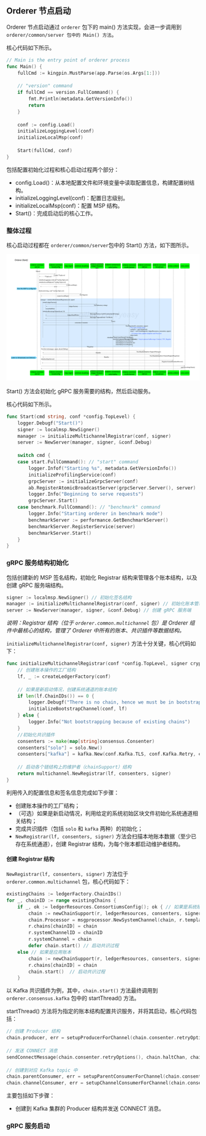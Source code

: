 ## Orderer 节点启动

Orderer 节点启动通过 `orderer` 包下的 main() 方法实现，会进一步调用到 `orderer/common/server 包中的 Main() 方法`。

核心代码如下所示。

```go
// Main is the entry point of orderer process
func Main() {
	fullCmd := kingpin.MustParse(app.Parse(os.Args[1:]))

	// "version" command
	if fullCmd == version.FullCommand() {
		fmt.Println(metadata.GetVersionInfo())
		return
	}

	conf := config.Load()
	initializeLoggingLevel(conf)
	initializeLocalMsp(conf)

	Start(fullCmd, conf)
}
```

包括配置初始化过程和核心启动过程两个部分：
* config.Load()：从本地配置文件和环境变量中读取配置信息，构建配置树结构。
* initializeLoggingLevel(conf)：配置日志级别。
* initializeLocalMsp(conf)：配置 MSP 结构。
* Start()：完成启动后的核心工作。

### 整体过程

核心启动过程都在 `orderer/common/server`包中的 Start() 方法，如下图所示。

![orderer.common.server 包中的 Main() 方法](_images/orderer_common_server_Start.png)

Start() 方法会初始化 gRPC 服务需要的结构，然后启动服务。

核心代码如下所示。

```go
func Start(cmd string, conf *config.TopLevel) {
	logger.Debugf("Start()")
	signer := localmsp.NewSigner()
	manager := initializeMultichannelRegistrar(conf, signer)
	server := NewServer(manager, signer, &conf.Debug)

	switch cmd {
	case start.FullCommand(): // "start" command
		logger.Infof("Starting %s", metadata.GetVersionInfo())
		initializeProfilingService(conf)
		grpcServer := initializeGrpcServer(conf)
		ab.RegisterAtomicBroadcastServer(grpcServer.Server(), server)
		logger.Info("Beginning to serve requests")
		grpcServer.Start()
	case benchmark.FullCommand(): // "benchmark" command
		logger.Info("Starting orderer in benchmark mode")
		benchmarkServer := performance.GetBenchmarkServer()
		benchmarkServer.RegisterService(server)
		benchmarkServer.Start()
	}
}
```

### gRPC 服务结构初始化

包括创建新的 MSP 签名结构，初始化 Registrar 结构来管理各个账本结构，以及创建 gRPC 服务端结构。

```go
signer := localmsp.NewSigner() // 初始化签名结构
manager := initializeMultichannelRegistrar(conf, signer) // 初始化账本管理器结构
server := NewServer(manager, signer, &conf.Debug) // 创建 gRPC 服务端
```

*说明：Registrar 结构（位于 `orderer.common.multichannel` 包）是 Orderer 组件中最核心的结构，管理了 Orderer 中所有的账本、共识插件等数据结构。*

`initializeMultichannelRegistrar(conf, signer)` 方法十分关键，核心代码如下：

```go
func initializeMultichannelRegistrar(conf *config.TopLevel, signer crypto.LocalSigner) *multichannel.Registrar {
	// 创建账本操作的工厂结构
	lf, _ := createLedgerFactory(conf)
	
	// 如果是新启动情况，创建系统通道的账本结构
	if len(lf.ChainIDs()) == 0 {
		logger.Debugf("There is no chain, hence we must be in bootstrapping")
		initializeBootstrapChannel(conf, lf)
	} else {
		logger.Info("Not bootstrapping because of existing chains")
	}
	//初始化共识插件
	consenters := make(map[string]consensus.Consenter)
	consenters["solo"] = solo.New()
	consenters["kafka"] = kafka.New(conf.Kafka.TLS, conf.Kafka.Retry, conf.Kafka.Version, conf.Kafka.Verbose)

	// 启动各个链结构上的维护者（chainSupport）结构
	return multichannel.NewRegistrar(lf, consenters, signer)
}
```

利用传入的配置信息和签名信息完成如下步骤：

* 创建账本操作的工厂结构；
* （可选）如果是新启动情况，利用给定的系统初始区块文件初始化系统通道相关结构；
* 完成共识插件（包括 `solo` 和 `kafka` 两种）的初始化；
* `NewRegistrar(lf, consenters, signer)`
方法会扫描本地账本数据（至少已存在系统通道），创建 Registrar 结构，为每个账本都启动维护者结构。


#### 创建 Registrar 结构

`NewRegistrar(lf, consenters, signer)` 方法位于 `orderer.common.multichannel` 包，核心代码如下：

```go
existingChains := ledgerFactory.ChainIDs()
for _, chainID := range existingChains {
	if _, ok := ledgerResources.ConsortiumsConfig(); ok { // 如果是系统账本
		chain := newChainSupport(r, ledgerResources, consenters, signer)
		chain.Processor = msgprocessor.NewSystemChannel(chain, r.templator, msgprocessor.CreateSystemChannelFilters(r, chain))
		r.chains[chainID] = chain
		r.systemChannelID = chainID
		r.systemChannel = chain
		defer chain.start() // 启动共识过程
	else // 如果是应用账本
		chain := newChainSupport(r, ledgerResources, consenters, signer)
		r.chains[chainID] = chain
		chain.start()  // 启动共识过程
	}
```

以 Kafka 共识插件为例，其中，`chain.start()` 方法最终调用到 `orderer.consensus.kafka` 包中的 startThread() 方法。

startThread() 方法将为指定的账本结构配置共识服务，并将其启动，核心代码包括：

```go
// 创建 Producer 结构
chain.producer, err = setupProducerForChannel(chain.consenter.retryOptions(), chain.haltChan, chain.SharedConfig().KafkaBrokers(), chain.consenter.brokerConfig(), chain.channel)

// 发送 CONNECT 消息
sendConnectMessage(chain.consenter.retryOptions(), chain.haltChan, chain.producer, chain.channel)

// 创建到对应 Kafka topic 中 
chain.parentConsumer, err = setupParentConsumerForChannel(chain.consenter.retryOptions(), chain.haltChan, chain.SharedConfig().KafkaBrokers(), chain.consenter.brokerConfig(), chain.channel)
chain.channelConsumer, err = setupChannelConsumerForChannel(chain.consenter.retryOptions(), chain.haltChan, chain.parentConsumer, chain.channel, chain.lastOffsetPersisted+1)
```


主要包括如下步骤：

* 创建到 Kafka 集群的 Producer 结构并发送 CONNECT 消息。

### gRPC 服务启动


